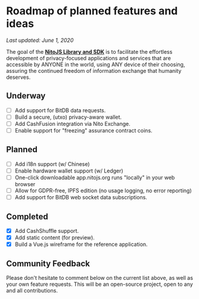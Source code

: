 # Roadmap of planned features and ideas

_Last updated: June 1, 2020_

The goal of the __[NitoJS Library and SDK](https://nitojs.org)__ is to facilitate the effortless development of privacy-focused applications and services that are accessible by ANYONE in the world, using ANY device of their choosing, assuring the continued freedom of information exchange that humanity deserves.

## Underway

- [ ] Add support for BitDB data requests.
- [ ] Build a secure, (utxo) privacy-aware wallet.
- [ ] Add CashFusion integration via Nito Exchange.
- [ ] Enable support for "freezing" assurance contract coins.

## Planned

- [ ] Add i18n support (w/ Chinese)
- [ ] Enable hardware wallet support (w/ Ledger)
- [ ] One-click downloadable app.nitojs.org runs "locally" in your web browser
- [ ] Allow for GDPR-free, IPFS edition (no usage logging, no error reporting)
- [ ] Add support for BitDB web socket data subscriptions.

## Completed

- [x] Add CashShuffle support.
- [x] Add static content (for preview).
- [x] Build a Vue.js wireframe for the reference application.

## Community Feedback

Please don't hesitate to comment below on the current list above, as well as your own feature requests. This will be an open-source project, open to any and all contributions.
